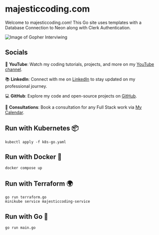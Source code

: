 # majesticcoding.com

Welcome to majesticcoding.com! This Go site uses templates with a Database Connection to Neon along with Clerk Authentication.

![Image of Gopher Interviwing](https://github.com/smithlabs/github-assets/blob/main/web/dancing-gopher-hello-world.gif?raw=true)

## Socials

🎥 **YouTube**: Watch my coding tutorials, projects, and more on my [YouTube channel](https://www.youtube.com/@majesticcoding/videos).

📚 **LinkedIn**: Connect with me on [LinkedIn](https://www.linkedin.com/in/matthew-majestic) to stay updated on my professional journey.

💻 **GitHub**: Explore my code and open-source projects on [GitHub](https://github.com/mattmajestic).

📝 **Consultations**: Book a consultation for any Full Stack work via [My Calendar](https://calendly.com/majesticcoding/30min?back=1&month=2024-05).

## Run with Kubernetes 📦
```
kubectl apply -f k8s-go.yaml
```

## Run with Docker 🐳
```
docker compose up
```

## Run with Terraform 🌍
```
go run terraform.go
minikube service majesticcoding-service
```
## Run with Go 🐹
```
go run main.go
```
